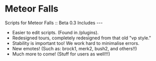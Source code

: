 Meteor Falls
=======

Scripts for Meteor Falls :: Beta 0.3
Includes ---

* Easier to edit scripts. (Found in /plugins).
* Redesigned tours, completely redesigned from that old "vp style."
* Stability is important too! We work hard to minimalise errors.
* New emotes! (Such as: brock1, merk2, bush2, and others!!)
* Much more to come! (Stuff for users as well!!!)
